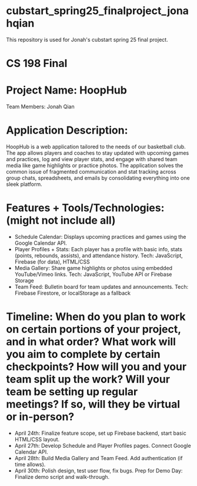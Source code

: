# cubstart_spring25_finalproject_jonahqian
This repository is used for Jonah's cubstart spring 25 final project.

# CS 198 Final 

# Project Name: HoopHub
Team Members: Jonah Qian


# Application Description: 
HoopHub is a web application tailored to the needs of our basketball club. The app allows players and coaches to stay updated with upcoming games and practices, log and view player stats, and engage with shared team media like game highlights or practice photos. The application solves the common issue of fragmented communication and stat tracking across group chats, spreadsheets, and emails by consolidating everything into one sleek platform.

# Features + Tools/Technologies: (might not include all)
- Schedule Calendar: Displays upcoming practices and games using the Google Calendar API.
- Player Profiles + Stats: Each player has a profile with basic info, stats (points, rebounds, assists), and attendance history.
  Tech: JavaScript, Firebase (for data), HTML/CSS
- Media Gallery: Share game highlights or photos using embedded YouTube/Vimeo links.
  Tech: JavaScript, YouTube API or Firebase Storage
- Team Feed: Bulletin board for team updates and announcements.
  Tech: Firebase Firestore, or localStorage as a fallback


# Timeline: When do you plan to work on certain portions of your project, and in what order? What work will you aim to complete by certain checkpoints? How will you and your team split up the work? Will your team be setting up regular meetings? If so, will they be virtual or in-person?
- April 24th:
Finalize feature scope, set up Firebase backend, start basic HTML/CSS layout.
- April 27th:
Develop Schedule and Player Profiles pages. Connect Google Calendar API.
- April 28th:
Build Media Gallery and Team Feed. Add authentication (if time allows).
- April 30th:
Polish design, test user flow, fix bugs.
Prep for Demo Day: Finalize demo script and walk-through.
